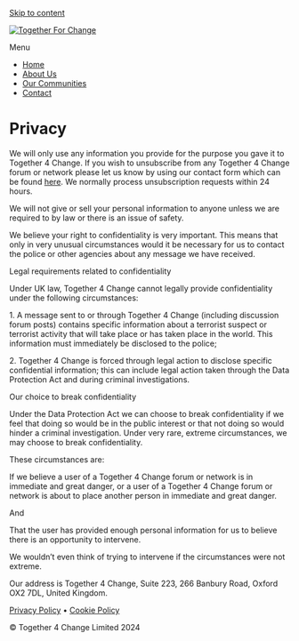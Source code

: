 [Skip to content](#content "Skip to content")

[![Together For Change](https://www.together4change.org/wp-content/uploads/2020/08/cropped-T4CLogo-small.png)](https://www.together4change.org/)

Menu

* [Home](https://www.together4change.org/)
* [About Us](https://www.together4change.org/about/)
* [Our Communities](https://www.together4change.org/communities/)
* [Contact](https://www.together4change.org/contact-us/)

Privacy
=======

We will only use any information you provide for the purpose you gave it to Together 4 Change. If you wish to unsubscribe from any Together 4 Change forum or network please let us know by using our contact form which can be found [here](https://together4change.org/contact-us/). We normally process unsubscription requests within 24 hours.

We will not give or sell your personal information to anyone unless we are required to by law or there is an issue of safety.

We believe your right to confidentiality is very important. This means that only in very unusual circumstances would it be necessary for us to contact the police or other agencies about any message we have received.

Legal requirements related to confidentiality

Under UK law, Together 4 Change cannot legally provide confidentiality under the following circumstances:

1\. A message sent to or through Together 4 Change (including discussion forum posts) contains specific information about a terrorist suspect or terrorist activity that will take place or has taken place in the world. This information must immediately be disclosed to the police;

2\. Together 4 Change is forced through legal action to disclose specific confidential information; this can include legal action taken through the Data Protection Act and during criminal investigations.

Our choice to break confidentiality

Under the Data Protection Act we can choose to break confidentiality if we feel that doing so would be in the public interest or that not doing so would hinder a criminal investigation. Under very rare, extreme circumstances, we may choose to break confidentiality.

These circumstances are:

If we believe a user of a Together 4 Change forum or network is in immediate and great danger, or a user of a Together 4 Change forum or network is about to place another person in immediate and great danger.

And

That the user has provided enough personal information for us to believe there is an opportunity to intervene.

We wouldn’t even think of trying to intervene if the circumstances were not extreme.

Our address is Together 4 Change, Suite 223, 266 Banbury Road, Oxford OX2 7DL, United Kingdom.

[Privacy Policy](https://www.together4change.org/privacy/) • [Cookie Policy](https://www.together4change.org/cookie-policy/)

© Together 4 Change Limited 2024

[](# "Scroll back to top")